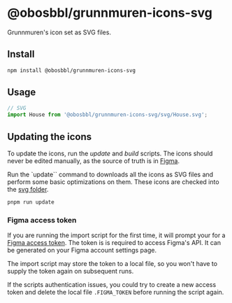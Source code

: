 # @obosbbl/grunnmuren-icons-svg

Grunnmuren's icon set as SVG files.

## Install

```sh
npm install @obosbbl/grunnmuren-icons-svg
```

## Usage

```jsx
// SVG
import House from '@obosbbl/grunnmuren-icons-svg/svg/House.svg';
```

## Updating the icons

To update the icons, run the _update_ and _build_ scripts. The icons should never be edited manually, as the source of truth is in [Figma](https://www.figma.com/file/XRHRRytz9DqrDkWpE4IKVB/OBOS-DS?node-id=2192%3A33204).

Run the `update`` command to downloads all the icons as SVG files and perform some basic optimizations on them. These icons are checked into the [svg folder](./svg).

```sh
pnpm run update
```

### Figma access token

If you are running the import script for the first time, it will prompt your for a [Figma access token](https://www.figma.com/developers/api#access-tokens). The token is is required to access Figma's API. It can be generated on your Figma account settings page.

The import script may store the token to a local file, so you won't have to supply the token again on subsequent runs.

If the scripts authentication issues, you could try to create a new access token and delete the local file `.FIGMA_TOKEN` before running the script again.
